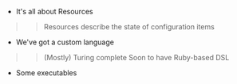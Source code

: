 * It's all about Resources
> > Resources describe the state of configuration items 

* We've got a custom language
> > (Mostly) Turing complete
> > Soon to have Ruby-based DSL

* Some executables
